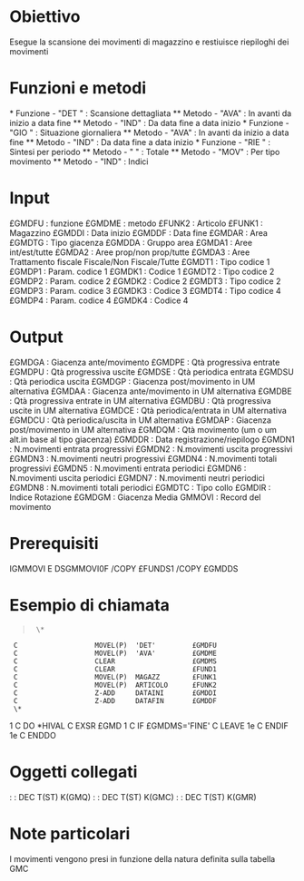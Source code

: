 # Obiettivo
Esegue la scansione dei movimenti di magazzino e restiuisce riepiloghi dei movimenti

# Funzioni e metodi
 \* Funzione - "DET  "   :  Scansione dettagliata
 \*\* Metodo   - "AVA"    :  In avanti da inizio a data fine
 \*\* Metodo   - "IND"    :  Da data fine a data inizio
 \* Funzione - "GIO  "   :  Situazione giornaliera
 \*\* Metodo   - "AVA"    :  In avanti da inizio a data fine
 \*\* Metodo   - "IND"    :  Da data fine a data inizio
 \* Funzione - "RIE  "   :  Sintesi per periodo
 \*\* Metodo   - "   "    :  Totale
 \*\* Metodo   - "MOV"    :  Per tipo movimento
 \*\* Metodo   - "IND"    :  Indici

# Input
£GMDFU :  funzione
£GMDME :  metodo
£FUNK2 :  Articolo
£FUNK1 :  Magazzino
£GMDDI :  Data inizio
£GMDDF :  Data fine
£GMDAR :  Area
£GMDTG :  Tipo giacenza
£GMDDA :  Gruppo area
£GMDA1 :  Aree int/est/tutte
£GMDA2 :  Aree prop/non prop/tutte
£GMDA3 :  Aree Trattamento fiscale Fiscale/Non Fiscale/Tutte
£GMDT1 :  Tipo codice   1
£GMDP1 :  Param. codice 1
£GMDK1 :  Codice        1
£GMDT2 :  Tipo codice   2
£GMDP2 :  Param. codice 2
£GMDK2 :  Codice        2
£GMDT3 :  Tipo codice   2
£GMDP3 :  Param. codice 3
£GMDK3 :  Codice        3
£GMDT4 :  Tipo codice   4
£GMDP4 :  Param. codice 4
£GMDK4 :  Codice        4

# Output
£GMDGA :  Giacenza ante/movimento
£GMDPE :  Qtà progressiva entrate
£GMDPU :  Qtà progressiva uscite
£GMDSE :  Qtà periodica entrata
£GMDSU :  Qtà periodica uscita
£GMDGP :  Giacenza post/movimento in UM alternativa
£GMDAA :  Giacenza ante/movimento in UM alternativa
£GMDBE :  Qtà progressiva entrate in UM alternativa
£GMDBU :  Qtà progressiva uscite  in UM alternativa
£GMDCE :  Qtà periodica/entrata   in UM alternativa
£GMDCU :  Qtà periodica/uscita    in UM alternativa
£GMDAP :  Giacenza post/movimento in UM alternativa
£GMDQM :  Qtà movimento (um o um alt.in base al tipo giacenza)
£GMDDR :  Data registrazione/riepilogo
£GMDN1 :  N.movimenti entrata progressivi
£GMDN2 :  N.movimenti uscita  progressivi
£GMDN3 :  N.movimenti neutri  progressivi
£GMDN4 :  N.movimenti totali  progressivi
£GMDN5 :  N.movimenti entrata periodici
£GMDN6 :  N.movimenti uscita  periodici
£GMDN7 :  N.movimenti neutri  periodici
£GMDN8 :  N.movimenti totali  periodici
£GMDTC :  Tipo collo
£GMDIR :  Indice Rotazione
£GMDGM :  Giacenza Media
GMMOVI :  Record del movimento

# Prerequisiti
IGMMOVI    E DSGMMOVI0F
/COPY £FUNDS1
/COPY £GMDDS

# Esempio di chiamata
>      \*
     C                   MOVEL(P)  'DET'         £GMDFU
     C                   MOVEL(P)  'AVA'         £GMDME
     C                   CLEAR                   £GMDMS
     C                   CLEAR                   £FUND1
     C                   MOVEL(P)  MAGAZZ        £FUNK1
     C                   MOVEL(P)  ARTICOLO      £FUNK2
     C                   Z-ADD     DATAINI       £GMDDI
     C                   Z-ADD     DATAFIN       £GMDDF
     \*
1    C                   DO        \*HIVAL
     C                   EXSR      £GMD
1    C                   IF        £GMDMS='FINE'
     C                   LEAVE
1e   C                   ENDIF
1e   C                   ENDDO


# Oggetti collegati
 :  : DEC T(ST) K(GMQ)
 :  : DEC T(ST) K(GMC)
 :  : DEC T(ST) K(GMR)

# Note particolari
I movimenti vengono presi in funzione della natura definita sulla tabella GMC
